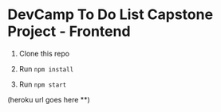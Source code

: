 # DevCamp To Do List Capstone Project - Frontend

1. Clone this repo

2. Run `npm install`

3. Run `npm start`

(heroku url goes here **)
